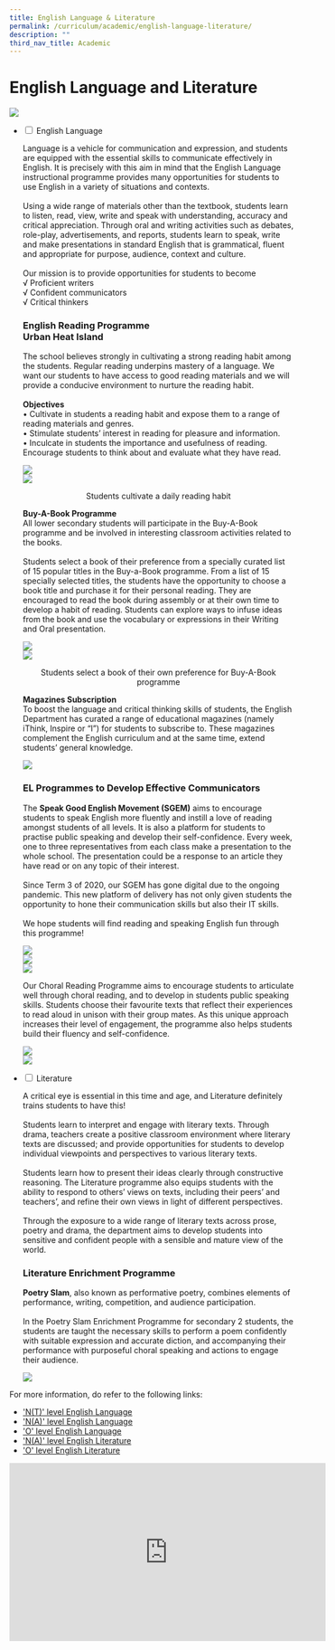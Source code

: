 ```yaml
---
title: English Language & Literature
permalink: /curriculum/academic/english-language-literature/
description: ""
third_nav_title: Academic
---
```

# **English Language and Literature**

![](/images/English-Language-N-Literature-2048x1463.jpg)






<ul class="jekyllcodex_accordion">
  <li>
    <input type="checkbox" id="accordion1">
    <label for="accordion1">English Language</label>
    <div>
			<p>Language is a vehicle for communication and expression, and students are equipped with the essential skills to communicate effectively in English. It is precisely with this aim in mind that the English Language instructional programme provides many opportunities for students to use English in a variety of situations and contexts.<br><br>Using a wide range of materials other than the textbook, students learn to listen, read, view, write and speak with understanding, accuracy and critical appreciation. Through oral and writing activities such as debates, role-play, advertisements, and reports, students learn to speak, write and make presentations in standard English that is grammatical, fluent and appropriate for purpose, audience, context and culture.<br><br>Our mission is to provide opportunities for students to become<br>√   Proficient writers<br>√   Confident communicators<br>√   Critical thinkers
			<p><h3>English Reading Programme<br>Urban Heat Island</h3></p>
			<p>The school believes strongly in cultivating a strong reading habit among the students.  Regular reading underpins mastery of a language. We want our students to have access to good reading materials and we will provide a conducive environment to nurture the reading habit.<br><br><b>Objectives</b><br> • Cultivate in students a reading habit and expose them to a range of reading materials and genres.<br> • Stimulate students’ interest in reading for pleasure and information.<br> • Inculcate in students the importance and usefulness of reading.
Encourage students to think about and evaluate what they have read.</p>
			<p><img src="/images/b-e1581293936471-1024x561.jpg"><br><img src="/images/Photo-2-Reading-daily-1024x498.jpg"><center>Students cultivate a daily reading habit</center></p>
		<p><b>Buy-A-Book Programme</b><br>All lower secondary students will participate in the Buy-A-Book programme and be involved in interesting classroom activities related to the books.<br><br>Students select a book of their preference from a specially curated list of 15 popular titles in the Buy-a-Book programme.  From a list of 15 specially selected titles, the students have the opportunity to choose a book title and purchase it for their personal reading. They are encouraged to read the book during assembly or at their own time to develop a habit of reading.  Students can explore ways to infuse ideas from the book and use the vocabulary or expressions in their Writing and Oral presentation.</p>
		<p><img src="/images/c-1024x570.jpg"><br><img src="/images/d-1024x600.jpg"><center>Students select a book of their own preference for Buy-A-Book programme</center></p>
		<p><b>Magazines Subscription</b><br>To boost the language and critical thinking skills of students, the English Department has curated a range of educational magazines (namely iThink, Inspire or “I”) for students to subscribe to. These magazines complement the English curriculum and at the same time, extend students’ general knowledge.</p>
		<p><img src="/images/Photo-3-Variety-of-books-and-magazines-1024x498.jpg"></p>
		<p><h3>EL Programmes to Develop Effective Communicators</h3></p>
		<p>The <b>Speak Good English Movement (SGEM)</b> aims to encourage students to speak English more fluently and instill a love of reading amongst students of all levels. It is also a platform for students to practise public speaking and develop their self-confidence. Every week, one to three representatives from each class make a presentation to the whole school. The presentation could be a response to an article they have read or on any topic of their interest.<br><br>Since Term 3 of 2020, our SGEM has gone digital due to the ongoing pandemic. This new platform of delivery has not only given students the opportunity to hone their communication skills but also their IT skills.<br><br>We hope students will find reading and speaking English fun through this programme!
	<p><img src="/images/2021D-1024x640.jpg"><br><img src="/images/2021C-1024x683.png"><br><img src="/images/2021B-1024x657.png"></p>
	<p>Our Choral Reading Programme aims to encourage students to articulate well through choral reading, and to develop in students public speaking skills. Students choose their favourite texts that reflect their experiences to read aloud in unison with their group mates. As this unique approach increases their level of engagement, the programme also helps students build their fluency and self-confidence.</p>
	<p><img src="/images/Photo-4-Chorale-reading-1024x497.jpg"><br><img src="/images/2021A-1024x649.jpg"></p>
    </div>
	</li>
	  <li>
    <input type="checkbox" id="accordion2">
    <label for="accordion2">Literature</label>
    <div>
			<p>A critical eye is essential in this time and age, and Literature definitely trains students to have this!<br><br>Students learn to interpret and engage with literary texts. Through drama, teachers create a positive classroom environment where literary texts are discussed; and provide opportunities for students to develop individual viewpoints and perspectives to various literary texts.<br><br>Students learn how to present their ideas clearly through constructive reasoning. The Literature programme also equips students with the ability to respond to others’ views on texts, including their peers’ and teachers’, and refine their own views in light of different perspectives.<br><br>Through the exposure to a wide range of literary texts across prose, poetry and drama, the department aims to develop students into sensitive and confident people with a sensible and mature view of the world.</p>
			<p><h3>Literature Enrichment Programme</h3><b>Poetry Slam</b>, also known as performative poetry, combines elements of performance, writing, competition, and audience participation.<br><br>In the Poetry Slam Enrichment Programme for secondary 2 students, the students are taught the necessary skills to perform a poem confidently with suitable expression and accurate diction, and accompanying their performance with purposeful choral speaking and actions to engage their audience.</p>
			<p><img src="/images/Photo-5-Poetry-Slam.png"></p>
    </div>
	</li>
	</ul>
	
	
	
	
	
	
For more information, do refer to the following links:

*   ['N(T)' level English Language](/files/1195_y22_sy_e.pdf)
*  ['N(A)' level English Language](/files/1190_y22_sy.pdf)
*   ['O' level English Language](/files/1128_y22_sy.pdf)
*   ['N(A)' level English Literature](/files/2022_y22_sy.pdf)
*   ['O' level English Literature](/files/2065_y22_sy.pdf)












<iframe width="560" height="315" src="https://www.youtube.com/embed/hRAHdbfRaBQ" title="YouTube video player" frameborder="0" allow="accelerometer; autoplay; clipboard-write; encrypted-media; gyroscope; picture-in-picture" allowfullscreen></iframe>
